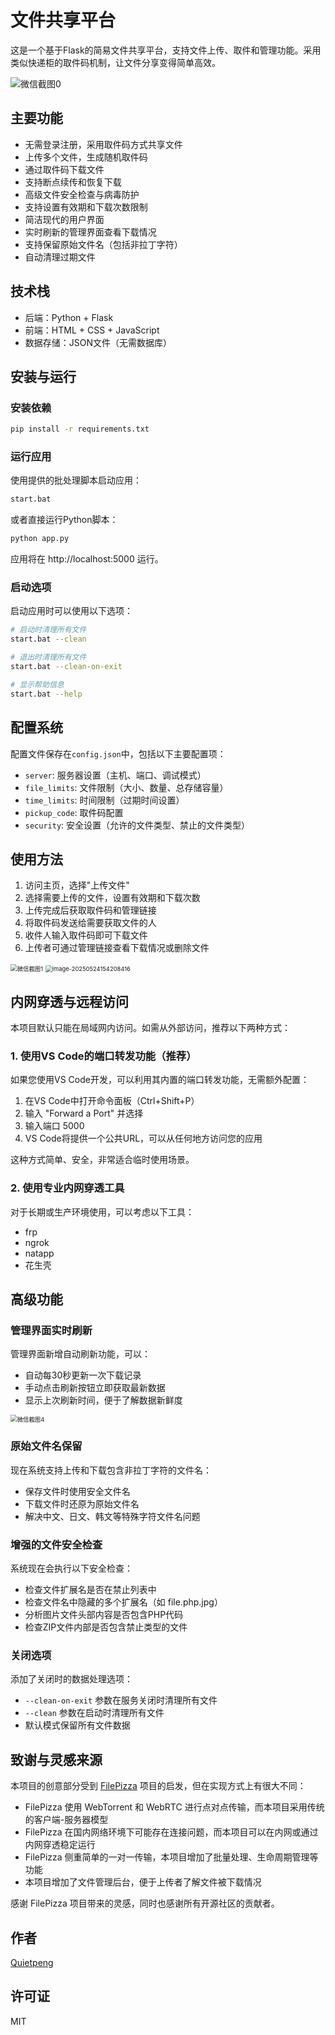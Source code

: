 # 文件共享平台

这是一个基于Flask的简易文件共享平台，支持文件上传、取件和管理功能。采用类似快递柜的取件码机制，让文件分享变得简单高效。

![微信截图0](./static/img/微信截图0.png)

## 主要功能

- 无需登录注册，采用取件码方式共享文件
- 上传多个文件，生成随机取件码
- 通过取件码下载文件
- 支持断点续传和恢复下载
- 高级文件安全检查与病毒防护
- 支持设置有效期和下载次数限制
- 简洁现代的用户界面
- 实时刷新的管理界面查看下载情况
- 支持保留原始文件名（包括非拉丁字符）
- 自动清理过期文件

## 技术栈

- 后端：Python + Flask
- 前端：HTML + CSS + JavaScript
- 数据存储：JSON文件（无需数据库）

## 安装与运行

### 安装依赖

```bash
pip install -r requirements.txt
```

### 运行应用

使用提供的批处理脚本启动应用：

```bash
start.bat
```

或者直接运行Python脚本：

```bash
python app.py
```

应用将在 http://localhost:5000 运行。

### 启动选项

启动应用时可以使用以下选项：

```bash
# 启动时清理所有文件
start.bat --clean

# 退出时清理所有文件
start.bat --clean-on-exit

# 显示帮助信息
start.bat --help
```

## 配置系统

配置文件保存在`config.json`中，包括以下主要配置项：

- `server`: 服务器设置（主机、端口、调试模式）
- `file_limits`: 文件限制（大小、数量、总存储容量）
- `time_limits`: 时间限制（过期时间设置）
- `pickup_code`: 取件码配置
- `security`: 安全设置（允许的文件类型、禁止的文件类型）

## 使用方法

1. 访问主页，选择"上传文件"
2. 选择需要上传的文件，设置有效期和下载次数
3. 上传完成后获取取件码和管理链接
4. 将取件码发送给需要获取文件的人
5. 收件人输入取件码即可下载文件
6. 上传者可通过管理链接查看下载情况或删除文件

<img src="./static/img/微信截图1.png" alt="微信截图1" style="zoom: 67%;" />

<img src="./../../../AppData/Roaming/Typora/typora-user-images/image-20250524154208416.png" alt="image-20250524154208416" style="zoom:67%;" />

## 内网穿透与远程访问

本项目默认只能在局域网内访问。如需从外部访问，推荐以下两种方式：

### 1. 使用VS Code的端口转发功能（推荐）

如果您使用VS Code开发，可以利用其内置的端口转发功能，无需额外配置：

1. 在VS Code中打开命令面板（Ctrl+Shift+P）
2. 输入 "Forward a Port" 并选择
3. 输入端口 5000
4. VS Code将提供一个公共URL，可以从任何地方访问您的应用

这种方式简单、安全，非常适合临时使用场景。

### 2. 使用专业内网穿透工具

对于长期或生产环境使用，可以考虑以下工具：
- frp
- ngrok
- natapp
- 花生壳

## 高级功能

### 管理界面实时刷新

管理界面新增自动刷新功能，可以：
- 自动每30秒更新一次下载记录
- 手动点击刷新按钮立即获取最新数据
- 显示上次刷新时间，便于了解数据新鲜度

<img src="./static/img/微信截图4.png" alt="微信截图4" style="zoom: 67%;" />

### 原始文件名保留

现在系统支持上传和下载包含非拉丁字符的文件名：
- 保存文件时使用安全文件名
- 下载文件时还原为原始文件名
- 解决中文、日文、韩文等特殊字符文件名问题

### 增强的文件安全检查

系统现在会执行以下安全检查：
- 检查文件扩展名是否在禁止列表中
- 检查文件名中隐藏的多个扩展名（如 file.php.jpg）
- 分析图片文件头部内容是否包含PHP代码
- 检查ZIP文件内部是否包含禁止类型的文件

### 关闭选项

添加了关闭时的数据处理选项：
- `--clean-on-exit` 参数在服务关闭时清理所有文件
- `--clean` 参数在启动时清理所有文件
- 默认模式保留所有文件数据

## 致谢与灵感来源

本项目的创意部分受到 [FilePizza](https://github.com/kern/filepizza) 项目的启发，但在实现方式上有很大不同：

- FilePizza 使用 WebTorrent 和 WebRTC 进行点对点传输，而本项目采用传统的客户端-服务器模型
- FilePizza 在国内网络环境下可能存在连接问题，而本项目可以在内网或通过内网穿透稳定运行
- FilePizza 侧重简单的一对一传输，本项目增加了批量处理、生命周期管理等功能
- 本项目增加了文件管理后台，便于上传者了解文件被下载情况

感谢 FilePizza 项目带来的灵感，同时也感谢所有开源社区的贡献者。

## 作者

[Quietpeng](https://github.com/Quietpeng)

## 许可证

MIT
